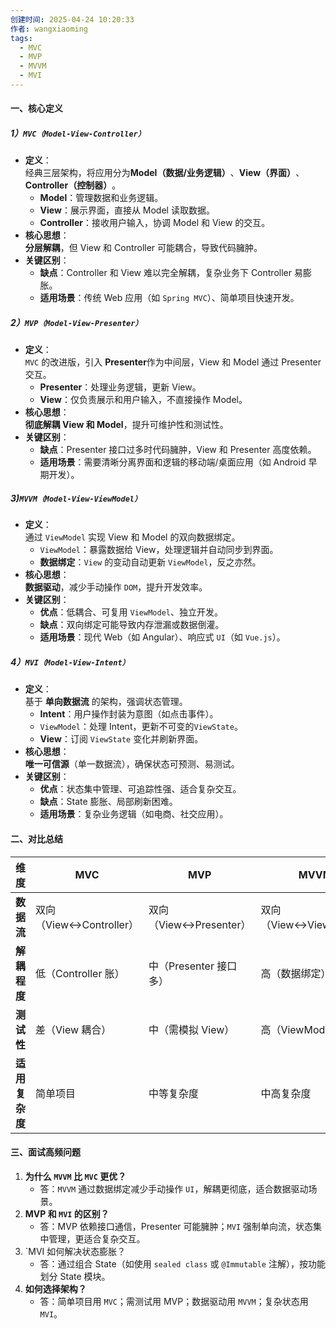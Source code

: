 ```yaml
---
创建时间: 2025-04-24 10:20:33
作者: wangxiaoming
tags:
  - MVC
  - MVP
  - MVVM
  - MVI
---
```

#### 一、核心定义
##### 1）`MVC（Model-View-Controller）`
- **定义**​：  
    经典三层架构，将应用分为 ​**Model（数据/业务逻辑）​**、**View（界面）​**、**Controller（控制器）​**。
    - ​**Model**​：管理数据和业务逻辑。
    - ​**View**​：展示界面，直接从 Model 读取数据。
    - ​**Controller**​：接收用户输入，协调 Model 和 View 的交互。
- ​**核心思想**​：  
    ​**分层解耦**，但 View 和 Controller 可能耦合，导致代码臃肿。
- ​**关键区别**​：
    - ​**缺点**​：Controller 和 View 难以完全解耦，复杂业务下 Controller 易膨胀。
    - ​**适用场景**​：传统 Web 应用（如 `Spring MVC`）、简单项目快速开发。
##### 2）`MVP（Model-View-Presenter）`
- **定义**​：  
    `MVC` 的改进版，引入 ​**Presenter**​ 作为中间层，View 和 Model 通过 Presenter 交互。
    - ​**Presenter**​：处理业务逻辑，更新 View。
    - ​**View**​：仅负责展示和用户输入，不直接操作 Model。
- ​**核心思想**​：  
    ​**彻底解耦 View 和 Model**，提升可维护性和测试性。
- ​**关键区别**​：
    - ​**缺点**​：Presenter 接口过多时代码臃肿，View 和 Presenter 高度依赖。
    - ​**适用场景**​：需要清晰分离界面和逻辑的移动端/桌面应用（如 Android 早期开发）。
##### 3)`MVVM（Model-View-ViewModel）`
- ​**定义**​：  
    通过 ​`ViewModel` 实现 View 和 Model 的双向数据绑定。
    - ​`ViewModel`​：暴露数据给 View，处理逻辑并自动同步到界面。
    - ​**数据绑定**​：`View` 的变动自动更新 `ViewModel`，反之亦然。
- ​**核心思想**​：  
    ​**数据驱动**，减少手动操作 `DOM`，提升开发效率。
- ​**关键区别**​：
    - ​**优点**​：低耦合、可复用 `ViewModel`、独立开发。
    - ​**缺点**​：双向绑定可能导致内存泄漏或数据倒灌。
    - ​**适用场景**​：现代 Web（如 Angular）、响应式 `UI`（如 `Vue.js`）。
##### 4）`MVI（Model-View-Intent）`
- ​**定义**​：  
    基于 ​**单向数据流**​ 的架构，强调状态管理。
    - ​**Intent**​：用户操作封装为意图（如点击事件）。
    - ​`ViewModel​`：处理 Intent，更新不可变的 ​`ViewState`。
    - ​**View**​：订阅 `ViewState` 变化并刷新界面。
- ​**核心思想**​：  
    ​**唯一可信源**​（单一数据流），确保状态可预测、易测试。
- ​**关键区别**​：
    - ​**优点**​：状态集中管理、可追踪性强、适合复杂交互。
    - ​**缺点**​：State 膨胀、局部刷新困难。
    - ​**适用场景**​：复杂业务逻辑（如电商、社交应用）。
#### 二、对比总结
|​**维度**​|​**MVC**​|​**MVP**​|​**MVVM**​|​**MVI**​|
|---|---|---|---|---|
|​**数据流**​|双向（View↔Controller）|双向（View↔Presenter）|双向（View↔ViewModel）|单向（Intent→ViewModel→State）|
|​**解耦程度**​|低（Controller 胀）|中（Presenter 接口多）|高（数据绑定）|高（单向流）|
|​**测试性**​|差（View 耦合）|中（需模拟 View）|高（ViewModel 独立）|极高（纯逻辑层）|
|​**适用复杂度**​|简单项目|中等复杂度|中高复杂度|高复杂度|
#### 三、面试高频问题
1. ​**为什么 `MVVM` 比 `MVC` 更优？​**​
    - 答：`MVVM` 通过数据绑定减少手动操作 `UI`，解耦更彻底，适合数据驱动场景。
2. ​**MVP 和 `MVI` 的区别？​**​
    - 答：MVP 依赖接口通信，Presenter 可能臃肿；`MVI` 强制单向流，状态集中管理，更适合复杂交互。
3. `​MVI 如何解决状态膨胀？
    - 答：通过组合 State（如使用 `sealed class` 或 `@Immutable` 注解），按功能划分 State 模块。
4. ​**如何选择架构？​**​
    - 答：简单项目用 `MVC`；需测试用 MVP；数据驱动用 `MVVM`；复杂状态用 `MVI`。